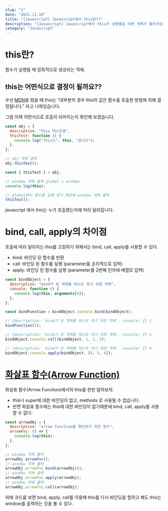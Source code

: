 ```yaml
---
slug: "1"
date: "2021.11.19"
title: "[Javascript] Javascript에서 this란??"
description: "[Javascript] Javascript에서 this가 상황별로 어떤 객체가 들어가있는지 알 수 있다."
category: "Javascript"
---
```


# this란?

함수가 실행될 때 암묵적으로 생성되는 객체.

## this는 어떤식으로 결정이 될까요??

우선 [MDN](https://developer.mozilla.org/ko/docs/Web/JavaScript/Reference/Operators/this)을 왔을 때 this는 "대부분의 경우 this의 값은 함수를 호출한 방법에 의해 결정됩니다." 라고 나와있습니다.

그럼 이제 어떤식으로 호출이 되어지는지 확인해 보겠습니다.

```javascript
const obj = {
  description: "this 테스트중",
  thisTest: function () {
    console.log("this는", this, "입니다");
  },
};

// obj 객체 출력
obj.thisTest();

const { thisTest } = obj;

// window 객체 출력 global = window
console.log(this);

// global에서 함수를 실행 했기 때문에 window 객체 출력
thisTest();
```

javascript 에서 this는 누가 호출했는지에 따라 달라집니다.

# bind, call, apply의 차이점

호출에 따라 달라지는 this를 고정하기 위해서는 bind, call, apply를 사용할 수 있다.

- bind: 바인딩 된 함수를 반환
- call: 바인딩 된 함수를 실행 (parameter를 순차적으로 입력)
- apply: 바인딩 된 함수를 실행 (parameter를 2번째 인자에 배열로 입력)

```javascript
const bindObject = {
  description: "bind가 된 객체를 테스트 하기 위한 객체",
  console: function () {
    console.log(this, arguments[0]);
  },
};

const bindFunction = bindObject.console.bind(bindObject);

// {description: 'bind가 된 객체를 테스트 하기 위한 객체', console: ƒ} 1
bindFunction(1);

// {description: 'bind가 된 객체를 테스트 하기 위한 객체', console: ƒ} 1
bindObject.console.call(bindObject, 1, 2, 3);

// {description: 'bind가 된 객체를 테스트 하기 위한 객체', console: ƒ} 4
bindObject.console.apply(bindObject, [4, 5, 6]);
```

# [화살표 함수(Arrow Function)](https://developer.mozilla.org/ko/docs/Web/JavaScript/Reference/Functions/Arrow_functions)

화살표 함수(Arrow Function)에서의 this를 한번 알아보자.

- this나 super에 대한 바인딩이 없고, methods 로 사용될 수 없습니다.
- 반면 화살표 함수에는 this에 대한 바인딩이 없기때문에 bind, call, apply를 사용할 수 없다.

```javascript
const arrowObj = {
  description: "arrow function을 확인하기 위한 함수",
  arrowFnc: () => {
    console.log(this);
  },
};

// window 객체 출력
arrowObj.arrowFnc();
// window 객체 출력
arrowObj.arrowFnc.bind(arrowObj)();
// window 객체 출력
arrowObj.arrowFnc.apply(arrowObj);
// window 객체 출력
arrowObj.arrowFnc.call(arrowObj);
```

위에 코드를 보면 bind, apply, call를 이용해 this를 다시 바인딩을 할려고 해도 this는 window를 출력하는 것을 볼 수 있다.
